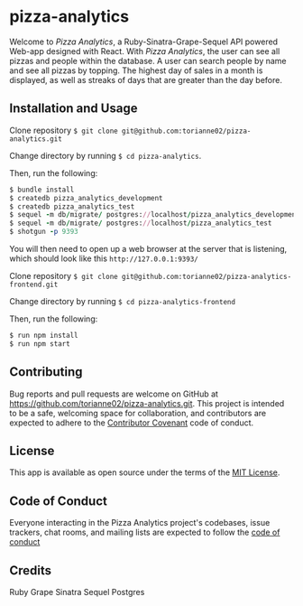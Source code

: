 # pizza-analytics
Welcome to *Pizza Analytics*, a Ruby-Sinatra-Grape-Sequel API powered Web-app designed with React. With *Pizza Analytics*, the user can see all pizzas and people within the database. A user can search people by name and see all pizzas by topping. The highest day of sales in a month is displayed, as well as streaks of days that are greater than the day before.

## Installation and Usage
Clone repository `$ git clone git@github.com:torianne02/pizza-analytics.git`

Change directory by running `$ cd pizza-analytics`.

Then, run the following:
```ruby
$ bundle install
$ createdb pizza_analytics_development
$ createdb pizza_analytics_test
$ sequel -m db/migrate/ postgres://localhost/pizza_analytics_development
$ sequel -m db/migrate/ postgres://localhost/pizza_analytics_test
$ shotgun -p 9393
```
You will then need to open up a web browser at the server that is listening, which should look like this  `http://127.0.0.1:9393/`

Clone repository `$ git clone git@github.com:torianne02/pizza-analytics-frontend.git`

Change directory by running `$ cd pizza-analytics-frontend`

Then, run the following:
``` ruby
$ run npm install
$ run npm start
```

## Contributing
Bug reports and pull requests are welcome on GitHub at https://github.com/torianne02/pizza-analytics.git. This project is intended to be a safe, welcoming space for collaboration, and contributors are expected to adhere to the [Contributor Covenant](http://contributor-covenant.org) code of conduct.

## License
This app is available as open source under the terms of the [MIT License](https://opensource.org/licenses/MIT).

## Code of Conduct
Everyone interacting in the Pizza Analytics project's codebases, issue trackers, chat rooms, and mailing lists are expected to follow the [code of conduct](https://github.com/torianne02/pizza-analytics/blob/master/CODE_OF_CONDUCT.md)

## Credits
Ruby
Grape
Sinatra
Sequel
Postgres
